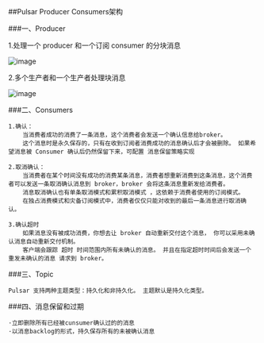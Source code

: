 ##Pulsar Producer Consumers架构

###一、Producer

1.处理一个 producer 和一个订阅 consumer 的分块消息

![image](https://github.com/Tandoy/Bigdata-learn/blob/master/Pulsar/images/chunking-01.png)

2.多个生产者和一个生产者处理块消息

![image](https://github.com/Tandoy/Bigdata-learn/blob/master/Pulsar/images/chunking-02.png)


###二、Consumers

    1.确认：
        当消费者成功的消费了一条消息，这个消费者会发送一个确认信息给broker。 
        这个消息时是永久保存的，只有在收到订阅者消费成功的消息确认后才会被删除。 如果希望消息被 Consumer 确认后仍然保留下来，可配置 消息保留策略实现
        
    2.取消确认：
        当消费者在某个时间没有成功的消费某条消息，消费者想重新消费到这条消息，这个消费者可以发送一条取消确认消息到 broker，broker 会将这条消息重新发给消费者。 
        消息取消确认也有单条取消模式和累积取消模式 ，这依赖于消费者使用的订阅模式。
        在独占消费模式和灾备订阅模式中，消费者仅仅只能对收到的最后一条消息进行取消确认。
    
    3.确认超时
        如果消息没有被成功消费，你想去让 broker 自动重新交付这个消息， 你可以采用未确认消息自动重新交付机制。 
        客户端会跟踪 超时 时间范围内所有未确认的消息。 并且在指定超时时间后会发送一个 重发未确认的消息 请求到 broker。
        
###三、Topic
    
    Pulsar 支持两种主题类型：持久化和非持久化。 主题默认是持久化类型。
    
###四、消息保留和过期

    ·立即删除所有已经被cunsumer确认过的的消息
    ·以消息backlog的形式，持久保存所有的未被确认消息